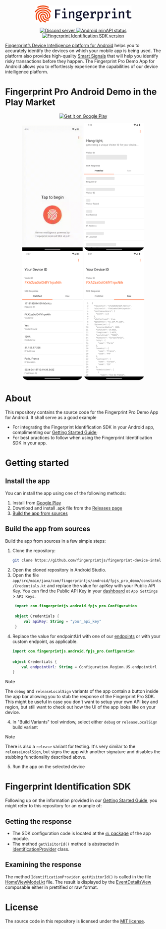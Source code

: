 <p align="center">
    <picture>
      <source media="(prefers-color-scheme: dark)" srcset="resources/logo_light.svg" />
      <source media="(prefers-color-scheme: light)" srcset="resources/logo_dark.svg" />
      <img src="resources/logo_dark.svg" alt="Fingerprint logo" width="312px" />
    </picture>
</p>

<p align="center">
  <a href="https://discord.gg/39EpE2neBg">
    <img src="https://img.shields.io/discord/852099967190433792?style=logo&label=Discord&logo=Discord&logoColor=white" alt="Discord server">
  </a>
    <a href="https://android-arsenal.com/api?level=21">
    <img src="https://img.shields.io/badge/API-21%2B-brightgreen.svg" alt="Android minAPI status">
  </a>
  <a href="https://github.com/fingerprintjs/fingerprintjs-pro-android-demo/releases/tag/v2.4.0">
    <img src="https://img.shields.io/badge/SDK-2.4.0-orange" alt="Fingerprint Identification SDK version">
  </a>
</p>

[Fingerprint’s Device Intelligence platform for Android](https://dev.fingerprint.com/docs/native-android-integration) helps you to accurately identify the devices on which your mobile app is being used. The platform also provides high-quality [Smart Signals](https://dev.fingerprint.com/docs/smart-signals-overview#smart-signals-for-mobile-devices) that will help you identify risky transactions before they happen. The Fingerprint Pro Demo App for Android allows you to effortlessly experience the capabilities of our device intelligence platform.

# Fingerprint Pro Android Demo in the Play Market

<p align="center">
 	<a href='https://play.google.com/store/apps/details?id=com.fingerprintjs.android.fpjs_pro_demo'>
 		<img alt='Get it on Google Play' src='https://play.google.com/intl/en_us/badges/static/images/badges/en_badge_web_generic.png' width="240px"/>
 	</a>
 </p>

<p align="center">
  <img src="resources/fingerprint-demo-1.gif" width="195">
  <img src="resources/fingerprint-demo-2.webp" width="195">
  <img src="resources/fingerprint-demo-3.webp" width="195">
  <img src="resources/fingerprint-demo-4.webp" width="195">
</p>


# About

This repository contains the source code for the Fingerprint Pro Demo App for Android. It shall serve as a good example

- For integrating the Fingerprint Identification SDK in your Android app, complimenting our [Getting Started Guide](https://dev.fingerprint.com/docs/android-sdk);
- For best practices to follow when using the Fingerprint Identification SDK in your app.

# Getting started
## Install the app

You can install the app using one of the following methods:
1. Install from [Google Play](https://play.google.com/store/apps/details?id=com.fingerprintjs.android.fpjs_pro_demo)
2. Download and install .apk file from the [Releases page](https://github.com/fingerprintjs/fingerprint-device-intelligence-android-demo/releases)
3. [Build the app from sources](#build-the-app-from-sources)

## Build the app from sources

Build the app from sources in a few simple steps:

1. Clone the repository:
    ```sh
    git clone https://github.com/fingerprintjs/fingerprint-device-intelligence-android-demo.git
    ```
2. Open the cloned repository in Android Studio.
3. Open the file `app/src/main/java/com/fingerprintjs/android/fpjs_pro_demo/constants/Credentials.kt` and replace the value for apiKey with your Public API Key. You can find the Public API Key in your [dashboard](https://dashboard.fingerprint.com/) at `App Settings` > `API Keys`.
   ```kotlin
    import com.fingerprintjs.android.fpjs_pro.Configuration
    
    object Credentials {
        val apiKey: String = "your_api_key"
    }
    ```
4. Replace the value for endpointUrl with one of our [endpoints](https://dev.fingerprint.com/docs/android-sdk#region-1) or with your custom endpoint, as applicable.
    ```kotlin
    import com.fingerprintjs.android.fpjs_pro.Configuration
    
    object Credentials {
        val endpointUrl: String = Configuration.Region.US.endpointUrl
    }
    ```
    
> [!NOTE]
> The `debug` and `releaseLocalSign` variants of the app contain a button inside the app bar allowing you to stub the response of the Fingerprint Pro SDK. This might be useful in case you don't want to setup your own API key and region, but still want to check out how the UI of the app looks like on your device.
4. In "Build Variants" tool window, select either `debug` or `releaseLocalSign` build variant
> [!NOTE]
> There is also a `release` variant for testing. It's very similar to the `releaseLocalSign`, but signs the app with another signature and disables the stubbing functionality described above.
5. Run the app on the selected device
# Fingerprint Identification SDK

Following up on the information provided in our [Getting Started Guide](https://dev.fingerprint.com/docs/android-sdk), you might refer to this repository for an example of:

## Getting the response

* The SDK configuration code is located at the [`di` package](app/src/main/java/com/fingerprintjs/android/fpjs_pro_demo/di) of the app module. 
* The method `getVisitorId()` method is abstracted in [IdentificationProvider](app/src/main/java/com/fingerprintjs/android/fpjs_pro_demo/domain/IdentificationProvider.kt) class.

## Examining the response

The method `IdentificationProvider.getVisitorId()` is called in the file [HomeViewModel.kt](app/src/main/java/com/fingerprintjs/android/fpjs_pro_demo/ui/screens/home/viewmodel/HomeViewModel.kt) file. The result is displayed by the [EventDetailsView](app/src/main/java/com/fingerprintjs/android/fpjs_pro_demo/ui/screens/home/views/event_details_view) composable either in prettified or raw format.


# License

The source code in this repository is licensed under the [MIT license](LICENSE).
